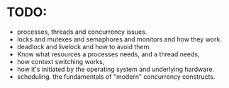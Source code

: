 # TODO:
- processes, threads and concurrency issues.
- locks and mutexes and semaphores and monitors and how they work.
- deadlock and livelock and how to avoid them.
- Know what resources a processes needs, and a thread needs,
- how context switching works,
- how it's initiated by the operating system and underlying hardware.
- scheduling. the fundamentals of "modern" concurrency constructs.